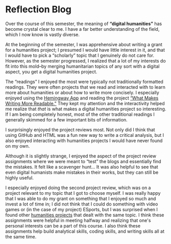 # Reflection Blog

Over the course of this semester, the meaning of **“digital humanities”** has become crystal clear to me. I have a far better understanding of the field, which I now know is vastly diverse. 

At the beginning of the semester, I was apprehensive about writing a grant for a humanities project; I presumed I would have little interest in it, and that I would have to pick a “scholarly” topic that I genuinely do not care for. However, as the semester progressed, I realized that a lot of my interests do fit into this mold–by merging humanitarian topics of any sort with a digital aspect, you get a digital humanities project. 

The “readings” I enjoyed the most were typically not traditionally formatted readings. They were often projects that we read and interacted with to learn more about humanities or about how to write more concisely. I especially enjoyed using the [Hemingway App](https://hemingwayapp.com/) and reading the project [“What Makes Writing More Readable.”](https://pudding.cool/2022/02/plain/) They kept my attention and the interactivity helped me realize that *that* is what makes a digital humanities project so interesting. If I am being completely honest, most of the other traditional readings I generally skimmed for a few important bits of information. 

I surprisingly enjoyed the project reviews most. Not only did I think that using GitHub and HTML was a fun new way to write a critical analysis, but I also enjoyed interacting with humanities projects I would have never found on my own. 

Although it is slightly strange, I enjoyed the aspect of the project review assignments where we were meant to “test” the blogs and essentially find the mistakes. It felt like a scavenger hunt… It was also helpful to see that even digital humanists make mistakes in their works, but they can still be highly useful. 

I especially enjoyed doing the second project review, which was on a project relevant to my topic that I got to choose myself. I was really happy that I was able to do my grant on something that I enjoyed so much and invest a lot of time in; I did not think that I could do something with video games or (in the case of my project) ESports, but I was surprised when I found other [humanities projects](https://joeyilluzzi.github.io/) that dealt with the same topic. I think these assignments were helpful in meeting halfway and realizing that one's personal interests can be a part of this course. I also think these assignments help build analytical skills, coding skills, and writing skills all at the same time. 

